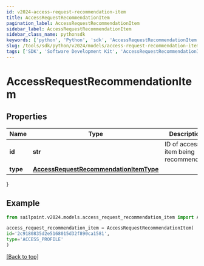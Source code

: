 ```yaml
---
id: v2024-access-request-recommendation-item
title: AccessRequestRecommendationItem
pagination_label: AccessRequestRecommendationItem
sidebar_label: AccessRequestRecommendationItem
sidebar_class_name: pythonsdk
keywords: ['python', 'Python', 'sdk', 'AccessRequestRecommendationItem', 'V2024AccessRequestRecommendationItem'] 
slug: /tools/sdk/python/v2024/models/access-request-recommendation-item
tags: ['SDK', 'Software Development Kit', 'AccessRequestRecommendationItem', 'V2024AccessRequestRecommendationItem']
---
```


# AccessRequestRecommendationItem


## Properties

Name | Type | Description | Notes
------------ | ------------- | ------------- | -------------
**id** | **str** | ID of access item being recommended. | [optional] 
**type** | [**AccessRequestRecommendationItemType**](access-request-recommendation-item-type) |  | [optional] 
}

## Example

```python
from sailpoint.v2024.models.access_request_recommendation_item import AccessRequestRecommendationItem

access_request_recommendation_item = AccessRequestRecommendationItem(
id='2c9180835d2e5168015d32f890ca1581',
type='ACCESS_PROFILE'
)

```
[[Back to top]](#) 

